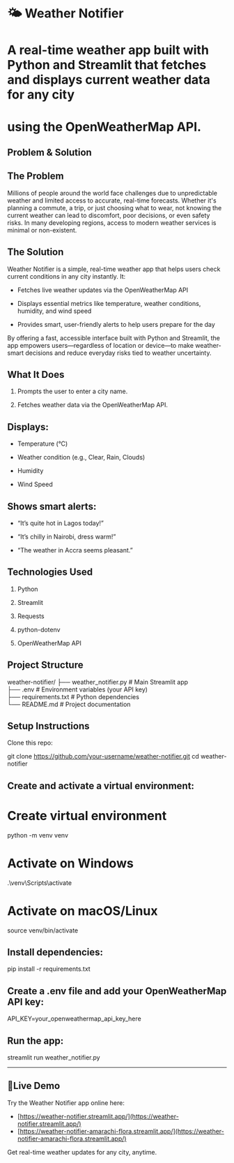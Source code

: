 # 🌤️ Weather Notifier

# A real-time weather app built with Python and Streamlit that fetches and displays current weather data for any city   
# using the OpenWeatherMap API.

## Problem & Solution

## The Problem

Millions of people around the world face challenges due to unpredictable weather and limited access to accurate, real-time forecasts. Whether it's planning a commute, a trip, or just choosing what to wear, not knowing the current weather can lead to discomfort, poor decisions, or even safety risks. In many developing regions, access to modern weather services is minimal or non-existent.

##  The Solution

Weather Notifier is a simple, real-time weather app that helps users check current conditions in any city instantly. It:

- Fetches live weather updates via the OpenWeatherMap API

- Displays essential metrics like temperature, weather conditions, humidity, and wind speed

- Provides smart, user-friendly alerts to help users prepare for the day

By offering a fast, accessible interface built with Python and Streamlit, the app empowers users—regardless of location or device—to make weather-smart decisions and reduce everyday risks tied to weather uncertainty.

## What It Does

1. Prompts the user to enter a city name.

2. Fetches weather data via the OpenWeatherMap API.

## Displays:

- Temperature (°C)

- Weather condition (e.g., Clear, Rain, Clouds)

- Humidity

- Wind Speed

## Shows smart alerts:

-  “It’s quite hot in Lagos today!”

- “It’s chilly in Nairobi, dress warm!”

- “The weather in Accra seems pleasant.”

## Technologies Used

1. Python

2. Streamlit

3. Requests

4. python-dotenv

5. OpenWeatherMap API

## Project Structure

weather-notifier/
├── weather_notifier.py       # Main Streamlit app  
├── .env                      # Environment variables (your API key)  
├── requirements.txt          # Python dependencies  
└── README.md                 # Project documentation

## Setup Instructions

Clone this repo:

git clone https://github.com/your-username/weather-notifier.git
cd weather-notifier

##  Create and activate a virtual environment:

# Create virtual environment
python -m venv venv

# Activate on Windows
.\venv\Scripts\activate

# Activate on macOS/Linux
source venv/bin/activate

## Install dependencies:
pip install -r requirements.txt

## Create a .env file and add your OpenWeatherMap API key:
API_KEY=your_openweathermap_api_key_here

## Run the app:
streamlit run weather_notifier.py


---

## 🚀Live Demo

Try the Weather Notifier app online here:  
- [https://weather-notifier.streamlit.app/](https://weather-notifier.streamlit.app/)  
- [https://weather-notifier-amarachi-flora.streamlit.app/](https://weather-notifier-amarachi-flora.streamlit.app/)

Get real-time weather updates for any city, anytime.
